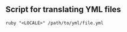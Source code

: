 Script for translating YML files
--------------------------------

	ruby "<LOCALE>" /path/to/yml/file.yml